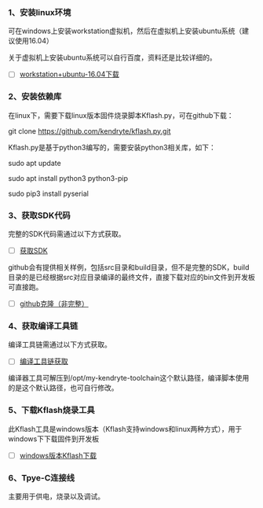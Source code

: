 ### 1、安装linux环境

可在windows上安装workstation虚拟机，然后在虚拟机上安装ubuntu系统（建议使用16.04）

关于虚拟机上安装ubuntu系统可以自行百度，资料还是比较详细的。

- [ ] [workstation+ubuntu-16.04下载](http://www.ai-alloy.com/)

### 2、安装依赖库

在linux下，需要下载linux版本固件烧录脚本Kflash.py，可在github下载：

git clone <https://github.com/kendryte/kflash.py.git>

Kflash.py是基于python3编写的，需要安装python3相关库，如下：

sudo apt update

sudo apt install python3 python3-pip

sudo pip3 install pyserial

### 3、获取SDK代码

完整的SDK代码需通过以下方式获取。

- [ ] [获取SDK](http://www.ai-alloy.com/)

github会有提供相关样例，包括src目录和build目录，但不是完整的SDK，build目录的是已经根据src对应目录编译的最终文件，直接下载对应的bin文件到开发板可直接跑。

- [ ] [github克隆（非完整）](https://github.com/ai-alloy/scrapy-cookbook)

### 4、获取编译工具链

编译工具链需通过以下方式获取。

- [ ] [编译工具链获取](http://www.ai-alloy.com/)

编译器工具可解压到/opt/my-kendryte-toolchain这个默认路径，编译脚本使用的是这个默认路径，也可自行修改。

### 5、下载Kflash烧录工具

此Kflash工具是windows版本（Kflash支持windows和linux两种方式），用于windows下下载固件到开发板

- [ ] [windows版本Kflash下载](https://s3.cn-north-1.amazonaws.com.cn/dl.kendryte.com/documents/K-Flash.zip)

### 6、Tpye-C连接线

主要用于供电，烧录以及调试。